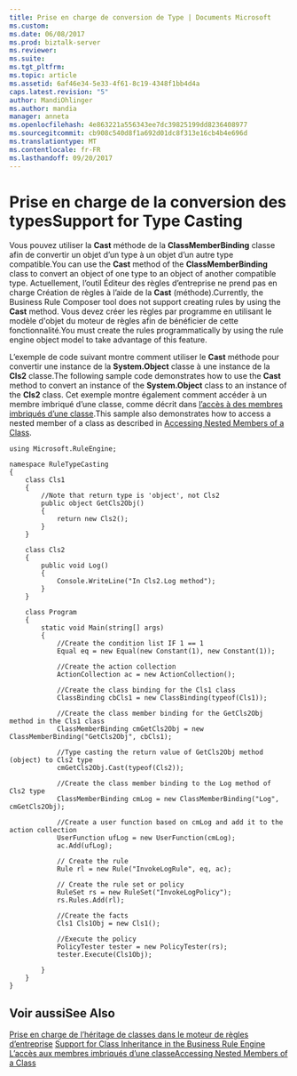 ```yaml
---
title: Prise en charge de conversion de Type | Documents Microsoft
ms.custom: 
ms.date: 06/08/2017
ms.prod: biztalk-server
ms.reviewer: 
ms.suite: 
ms.tgt_pltfrm: 
ms.topic: article
ms.assetid: 6af46e34-5e33-4f61-8c19-4348f1bb4d4a
caps.latest.revision: "5"
author: MandiOhlinger
ms.author: mandia
manager: anneta
ms.openlocfilehash: 4e863221a556343ee7dc39825199dd8236408977
ms.sourcegitcommit: cb908c540d8f1a692d01dc8f313e16cb4b4e696d
ms.translationtype: MT
ms.contentlocale: fr-FR
ms.lasthandoff: 09/20/2017
---
```

# <a name="support-for-type-casting"></a><span data-ttu-id="45123-102">Prise en charge de la conversion des types</span><span class="sxs-lookup"><span data-stu-id="45123-102">Support for Type Casting</span></span>
<span data-ttu-id="45123-103">Vous pouvez utiliser la **Cast** méthode de la **ClassMemberBinding** classe afin de convertir un objet d’un type à un objet d’un autre type compatible.</span><span class="sxs-lookup"><span data-stu-id="45123-103">You can use the **Cast** method of the **ClassMemberBinding** class to convert an object of one type to an object of another compatible type.</span></span> <span data-ttu-id="45123-104">Actuellement, l’outil Éditeur des règles d’entreprise ne prend pas en charge Création de règles à l’aide de la **Cast** (méthode).</span><span class="sxs-lookup"><span data-stu-id="45123-104">Currently, the Business Rule Composer tool does not support creating rules by using the **Cast** method.</span></span> <span data-ttu-id="45123-105">Vous devez créer les règles par programme en utilisant le modèle d'objet du moteur de règles afin de bénéficier de cette fonctionnalité.</span><span class="sxs-lookup"><span data-stu-id="45123-105">You must create the rules programmatically by using the rule engine object model to take advantage of this feature.</span></span>  
  
 <span data-ttu-id="45123-106">L’exemple de code suivant montre comment utiliser le **Cast** méthode pour convertir une instance de la **System.Object** classe à une instance de la **Cls2** classe.</span><span class="sxs-lookup"><span data-stu-id="45123-106">The following sample code demonstrates how to use the **Cast** method to convert an instance of the **System.Object** class to an instance of the **Cls2** class.</span></span> <span data-ttu-id="45123-107">Cet exemple montre également comment accéder à un membre imbriqué d’une classe, comme décrit dans [l’accès à des membres imbriqués d’une classe](../core/accessing-nested-members-of-a-class.md).</span><span class="sxs-lookup"><span data-stu-id="45123-107">This sample also demonstrates how to access a nested member of a class as described in [Accessing Nested Members of a Class](../core/accessing-nested-members-of-a-class.md).</span></span>  
  
```  
using Microsoft.RuleEngine;  
  
namespace RuleTypeCasting  
{  
    class Cls1  
    {  
        //Note that return type is 'object', not Cls2  
        public object GetCls2Obj()  
        {  
            return new Cls2();  
        }  
    }  
  
    class Cls2  
    {  
        public void Log()  
        {  
            Console.WriteLine("In Cls2.Log method");  
        }  
    }  
  
    class Program  
    {  
        static void Main(string[] args)  
        {  
            //Create the condition list IF 1 == 1  
            Equal eq = new Equal(new Constant(1), new Constant(1));  
  
            //Create the action collection  
            ActionCollection ac = new ActionCollection();  
  
            //Create the class binding for the Cls1 class  
            ClassBinding cbCls1 = new ClassBinding(typeof(Cls1));  
  
            //Create the class member binding for the GetCls2Obj method in the Cls1 class  
            ClassMemberBinding cmGetCls2Obj = new ClassMemberBinding("GetCls2Obj", cbCls1);  
  
            //Type casting the return value of GetCls2Obj method (object) to Cls2 type  
            cmGetCls2Obj.Cast(typeof(Cls2));  
  
            //Create the class member binding to the Log method of Cls2 type   
            ClassMemberBinding cmLog = new ClassMemberBinding("Log", cmGetCls2Obj);  
  
            //Create a user function based on cmLog and add it to the action collection  
            UserFunction ufLog = new UserFunction(cmLog);  
            ac.Add(ufLog);  
  
            // Create the rule  
            Rule rl = new Rule("InvokeLogRule", eq, ac);  
  
            // Create the rule set or policy  
            RuleSet rs = new RuleSet("InvokeLogPolicy");  
            rs.Rules.Add(rl);  
  
            //Create the facts  
            Cls1 Cls1Obj = new Cls1();  
  
            //Execute the policy  
            PolicyTester tester = new PolicyTester(rs);  
            tester.Execute(Cls1Obj);  
  
        }  
    }  
}  
```  
  
## <a name="see-also"></a><span data-ttu-id="45123-108">Voir aussi</span><span class="sxs-lookup"><span data-stu-id="45123-108">See Also</span></span>  
 <span data-ttu-id="45123-109">[Prise en charge de l’héritage de classes dans le moteur de règles d’entreprise](../core/support-for-class-inheritance-in-the-business-rule-engine.md) </span><span class="sxs-lookup"><span data-stu-id="45123-109">[Support for Class Inheritance in the Business Rule Engine](../core/support-for-class-inheritance-in-the-business-rule-engine.md) </span></span>  
 [<span data-ttu-id="45123-110">L’accès aux membres imbriqués d’une classe</span><span class="sxs-lookup"><span data-stu-id="45123-110">Accessing Nested Members of a Class</span></span>](../core/accessing-nested-members-of-a-class.md)